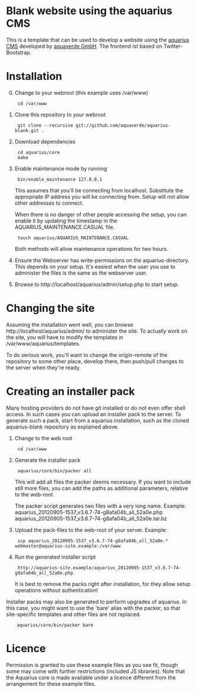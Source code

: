 # Blank website using the aquarius CMS 

This is a template that can be used to develop a website using the [aquarius CMS](http://aquarius-cms.com) developed by [aquaverde GmbH](http://aquaverde.ch).
The frontend ist based on Twitter-Bootstrap.

# Installation

0. Change to your webroot (this example uses /var/www)

        cd /var/www

1. Clone this repository to your webroot

        git clone --recursive git://github.com/aquaverde/aquarius-blank.git .

2. Download dependencies

        cd aquarius/core
        make

3. Enable maintenance mode by running

        bin/enable_maintenance 127.0.0.1
   
   This assumes that you'll be connecting from localhost. Substitute the
   appropriate IP address you will be connecting from. Setup will not allow other
   addresses to connect.
   
   When there is no danger of other people accessing the setup, you can enable
   it by updating the timestamp in the AQUARIUS_MAINTENANCE.CASUAL file.
   
        touch aquarius/AQUARIUS_MAINTENANCE.CASUAL

   Both methods will allow maintenance operations for two hours.

4. Ensure the Webserver has write-permissions on the aquarius-directory. This
   depends on your setup. It's easiest when the user you use to administer the
   files is the same as the webserver user.

5. Browse to http://localhost/aquarius/admin/setup.php to start setup.


# Changing the site

Assuming the installation went well, you can browse 
http://localhost/aquarius/admin/ to administer the site. To actually work on the
site, you will have to modify the templates in /var/www/aquarius/templates.

To do serious work, you'll want to change the origin-remote of the
repository to some other place, develop there, then push/pull changes to the
server when they're ready.

# Creating an installer pack

Many hosting providers do not have git installed or do not even offer shell access.
In such cases you can upload an installer pack to the server. To generate such a
pack, start from a aquarius installation, such as the cloned aquarius-blank
repository as explained above.

1. Change to the web root

        cd /var/www

3. Generate the installer pack

        aquarius/core/bin/packer all

    This will add all files the packer deems necessary. If you want to include still
    more files, you can add the paths as additional parameters, relative to the
    web-root.

    The packer script generates two files with a very long name. Example:
        aquarius_20120905-1537_v3.6.7-74-g8afa04b_all_52a0e.php
        aquarius_20120905-1537_v3.6.7-74-g8afa04b_all_52a0e.tar.bz

4. Upload the pack-files to the web-root of your server. Example:

        scp aquarius_20120905-1537_v3.6.7-74-g8afa04b_all_52a0e.* webmaster@aquarius-site.example:/var/www

4. Run the generated installer script

        http://aquarius-site.example/aquarius_20120905-1537_v3.6.7-74-g8afa04b_all_52a0e.php
    
    It is best to remove the packs right after installation, for they allow setup
    operations without authentication!

Installer packs may also be generated to perform upgrades of aquarius. In this
case, you might want to use the 'bare' alias with the packer, so that
site-specific templates and other files are not replaced.

        aquarius/core/bin/packer bare

# Licence

Permission is granted to use these example files as you see fit, though some may
come with further restrictions (included JS libraries). Note that the Aquarius
core is made available under a licence different from the arrangement for these
example files.
